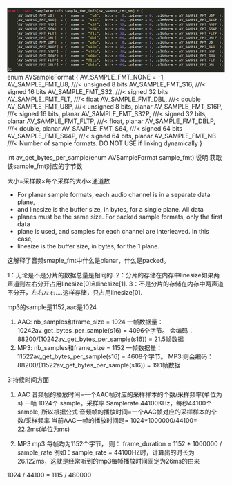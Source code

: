 ![](.png)
enum AVSampleFormat
{
    AV_SAMPLE_FMT_NONE = -1,
    AV_SAMPLE_FMT_U8,          ///< unsigned 8 bits
    AV_SAMPLE_FMT_S16,         ///< signed 16 bits
    AV_SAMPLE_FMT_S32,         ///< signed 32 bits
    AV_SAMPLE_FMT_FLT,         ///< float
    AV_SAMPLE_FMT_DBL,         ///< double
    AV_SAMPLE_FMT_U8P,         ///< unsigned 8 bits, planar
    AV_SAMPLE_FMT_S16P,        ///< signed 16 bits, planar
    AV_SAMPLE_FMT_S32P,        ///< signed 32 bits, planar
    AV_SAMPLE_FMT_FLTP,        ///< float, planar
    AV_SAMPLE_FMT_DBLP,        ///< double, planar
    AV_SAMPLE_FMT_S64,         ///< signed 64 bits
    AV_SAMPLE_FMT_S64P,        ///< signed 64 bits, planar
    AV_SAMPLE_FMT_NB           ///< Number of sample formats. DO NOT USE if linking dynamically
}

int av_get_bytes_per_sample(enum AVSampleFormat sample_fmt)
说明:获取该sample_fmt对应的字节数


大小=采样数×每个采样的大小×通道数

 * For planar sample formats, each audio channel is in a separate data plane,
 * and linesize is the buffer size, in bytes, for a single plane. All data
 * planes must be the same size. For packed sample formats, only the first data
 * plane is used, and samples for each channel are interleaved. In this case,
 * linesize is the buffer size, in bytes, for the 1 plane.

这解释了音频smaple_fmt中什么是planar，什么是packed。

1：无论是不是分片的数据总量是相同的.
2：分片的存储在内存中linesize如果两声道则左右分开占用linesize[0]和linesize[1].
3：不是分片的存储在内存中两声道不分开，左右左右....这样存储，只占用linesize[0].



mp3的sample是1152,aac是1024


1) AAC:
nb_samples和frame_size = 1024
一帧数据量：1024*2*av_get_bytes_per_sample(s16) = 4096个字节。
会编码：88200/(1024*2*av_get_bytes_per_sample(s16)) = 21.5帧数据
2) MP3:
nb_samples和frame_size = 1152
一帧数据量：1152*2*av_get_bytes_per_sample(s16) = 4608个字节。
MP3:则会编码：88200/(1152*2*av_get_bytes_per_sample(s16)) = 19.1帧数据



3:持续时间方面
1) AAC
音频帧的播放时间=一个AAC帧对应的采样样本的个数/采样频率(单位为s)
一帧 1024个 sample。采样率 Samplerate 44100KHz，每秒44100个sample, 所以根据公式   音频帧的播放时间=一个AAC帧对应的采样样本的个数/采样频率
当前AAC一帧的播放时间是= 1024*1000000/44100= 22.2ms(单位为ms)

2) MP3
mp3 每帧均为1152个字节， 则：
frame_duration = 1152 * 1000000 / sample_rate
例如：sample_rate = 44100HZ时，计算出的时长为26.122ms，这就是经常听到的mp3每帧播放时间固定为26ms的由来


1024 / 44100 = 1115 / 480000
